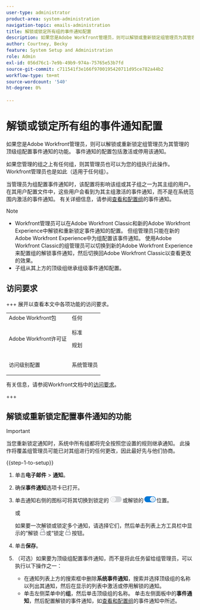 ```yaml
---
user-type: administrator
product-area: system-administration
navigation-topic: emails-administration
title: 解锁或锁定所有组的事件通知配置
description: 如果您是Adobe Workfront管理员，则可以解锁或重新锁定组管理员为其管理的顶级组配置事件通知的功能。 事件通知的配置包括激活或停用该通知。
author: Courtney, Becky
feature: System Setup and Administration
role: Admin
exl-id: 056d76c1-7e9b-49b9-974a-75765e53b7fd
source-git-commit: c711541f3e166f9700195420711d95ce782a44b2
workflow-type: tm+mt
source-wordcount: '540'
ht-degree: 0%

---
```


# 解锁或锁定所有组的事件通知配置

如果您是Adobe Workfront管理员，则可以解锁或重新锁定组管理员为其管理的顶级组配置事件通知的功能。 事件通知的配置包括激活或停用该通知。

如果您管理的组之上有任何组，则其管理员也可以为您的组执行此操作。 Workfront管理员也是如此（适用于任何组）。

当管理员为组配置事件通知时，该配置将影响该组或其子组之一为其主组的用户。 在其用户配置文件中，这些用户会看到为其主组激活的事件通知，而不是在系统范围内激活的事件通知。 有关详细信息，请参阅[查看和配置组](../../../administration-and-setup/manage-groups/create-and-manage-groups/view-and-configure-event-notifications-group.md)的事件通知。

>[!NOTE]
>
>* Workfront管理员可以在Adobe Workfront Classic和新的Adobe Workfront Experience中解锁和重新锁定事件通知的配置。 但组管理员只能在新的Adobe Workfront Experience中为组配置该事件通知。 使用Adobe Workfront Classic的组管理员可以切换到新的Adobe Workfront Experience来配置组的解锁事件通知，然后切换回Adobe Workfront Classic以查看更改的效果。
>* 子组从其上方的顶级组继承组级事件通知配置。
>

## 访问要求

+++ 展开以查看本文中各项功能的访问要求。

<table style="table-layout:auto"> 
 <col> 
 <col> 
 <tbody> 
  <tr> 
   <td role="rowheader">Adobe Workfront包</td> 
   <td>任何</td> 
  </tr> 
  <tr> 
   <td role="rowheader">Adobe Workfront许可证</td> 
   <td>
   <p>标准</p>
   <p>规划</p></td> 
  </tr> 
  <tr> 
   <td role="rowheader">访问级别配置</td> 
   <td> <p>系统管理员</p> </td> 
  </tr> 
 </tbody> 
</table>

有关信息，请参阅Workfront文档中的[访问要求](/help/quicksilver/administration-and-setup/add-users/access-levels-and-object-permissions/access-level-requirements-in-documentation.md)。

+++

## 解锁或重新锁定配置事件通知的功能

>[!IMPORTANT]
>
>当您重新锁定通知时，系统中所有组都将完全按照您设置的规则继承通知。 此操作将覆盖组管理员可能已对其组进行的任何更改，因此最好先与他们协商。

{{step-1-to-setup}}

1. 单击&#x200B;**电子邮件** > **通知**。

1. 确保&#x200B;**事件通知**&#x200B;选项卡已打开。
1. 单击通知右侧的图标可将其切换到锁定的![锁定图标](assets/lock-toggle-button.png)或解锁的![解锁图标](assets/unlock-toggle-button.png)位置。

   或

   如果要一次解锁或锁定多个通知，请选择它们，然后单击列表上方工具栏中显示的“解锁![解锁”图标](assets/unlock-icon-toolbar.png)或“锁定![锁定”图标](assets/lock-icon-locked-qs.png)按钮。

1. 单击&#x200B;**保存**。
1. （可选）如果要为顶级组配置事件通知，而不是将此任务留给组管理员，可以执行以下操作之一：

   * 在通知列表上方的搜索框中删除&#x200B;**系统事件通知**，搜索并选择顶级组的名称以列出其通知，然后在显示的列表中激活或停用解锁的通知。
   * 单击左侧菜单中的&#x200B;**组**，然后单击顶级组的名称。 单击左侧面板中的&#x200B;**事件通知**，然后配置解锁的事件通知，如[查看和配置组](../../../administration-and-setup/manage-groups/create-and-manage-groups/view-and-configure-event-notifications-group.md)的事件通知中所述。
